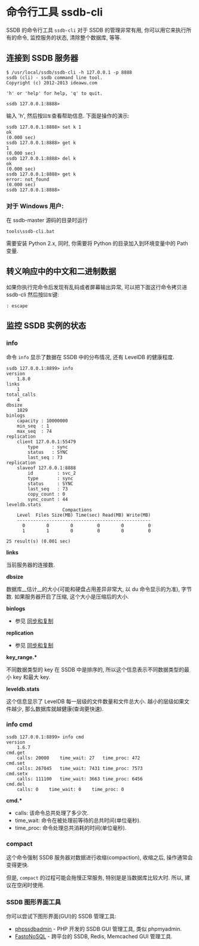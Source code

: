 # 命令行工具 ssdb-cli

SSDB 的命令行工具 ```ssdb-cli``` 对于 SSDB 的管理非常有用, 你可以用它来执行所有的命令, 监控服务的状态, 清除整个数据库, 等等.

## 连接到 SSDB 服务器

	$ /usr/local/ssdb/ssdb-cli -h 127.0.0.1 -p 8888
    ssdb (cli) - ssdb command line tool.
    Copyright (c) 2012-2013 ideawu.com
    
	'h' or 'help' for help, 'q' to quit.
    
	ssdb 127.0.0.1:8888>

输入 'h', 然后按```回车```查看帮助信息. 下面是操作的演示:

	ssdb 127.0.0.1:8888> set k 1
    ok
    (0.000 sec)
    ssdb 127.0.0.1:8888> get k
    1
    (0.000 sec)
    ssdb 127.0.0.1:8888> del k
    ok
    (0.000 sec)
    ssdb 127.0.0.1:8888> get k
    error: not_found
    (0.000 sec)
    ssdb 127.0.0.1:8888>

### 对于 <span class="label label-info">Windows</span> 用户:

在 ssdb-master 源码的目录时运行

	tools\ssdb-cli.bat

需要安装 Python 2.x, 同时, 你需要将 Python 的目录加入到环境变量中的 Path 变量.

## 转义响应中的中文和二进制数据

如果你执行完命令后发现有乱码或者屏幕输出异常, 可以把下面这行命令拷贝进 ssdb-cli 然后按`回车`键:

	: escape

## 监控 SSDB 实例的状态

### info

命令 ```info``` 显示了数据在 SSDB 中的分布情况, 还有 LevelDB 的健康程度.

	ssdb 127.0.0.1:8899> info
	version
	    1.8.0
	links
	    1
	total_calls
	    4
	dbsize
	    1829
	binlogs
        capacity : 10000000
        min_seq  : 1
        max_seq  : 74
	replication
	    client 127.0.0.1:55479
	        type     : sync
	        status   : SYNC
	        last_seq : 73
	replication
	    slaveof 127.0.0.1:8888
	        id         : svc_2
	        type       : sync
	        status     : SYNC
	        last_seq   : 73
	        copy_count : 0
	        sync_count : 44
	leveldb.stats
	                     Compactions
	    Level  Files Size(MB) Time(sec) Read(MB) Write(MB)
	    --------------------------------------------------
	      0        0        0         0        0         0
	      1        1        0         0        0         0
	
	25 result(s) (0.001 sec)

__links__

当前服务器的连接数.

__dbsize__

数据库__估计__的大小(可能和硬盘占用差异非常大, 以 du 命令显示的为准), 字节数. 如果服务器开启了压缩, 这个大小是压缩后的大小.

__binlogs__

* 参见 [同步和复制](./replication.html)

__replication__

* 参见 [同步和复制](./replication.html)

__key\_range.*__

不同数据类型的 key 在 SSDB 中是排序的, 所以这个信息表示不同数据类型的最小 key 和最大 key.

__leveldb.stats__

这个信息显示了 LevelDB 每一层级的文件数量和文件总大小. 越小的层级如果文件越少, 那么数据库就越健康(查询更快速).

### info cmd

	ssdb 127.0.0.1:8899> info cmd
	version
		1.6.7
	cmd.get
		calls: 20000	time_wait: 27	time_proc: 472
	cmd.set
		calls: 267045	time_wait: 7431	time_proc: 7573
	cmd.setx
		calls: 111100	time_wait: 3663	time_proc: 6456
	cmd.del
		calls: 0	time_wait: 0	time_proc: 0

__cmd.*__

* calls: 该命令总共处理了多少次.
* time_wait: 命令在被处理前等待的总共时间(单位毫秒).
* time_proc: 命令处理总共消耗的时间(单位毫秒).

### compact

这个命令强制 SSDB 服务器对数据进行收缩(compaction), 收缩之后, 操作通常会变得更快.

但是, ```compact``` 的过程可能会拖慢正常服务, 特别是是当数据库比较大时. 所以, 建议在空闲时使用.

### SSDB 图形界面工具

你可以尝试下图形界面(GUI)的 SSDB 管理工具:

* [phpssdbadmin](https://github.com/ssdb/phpssdbadmin) - PHP 开发的 SSDB GUI 管理工具, 类似 phpmyadmin.
* [FastoNoSQL](https://github.com/fasto/fastonosql) - 跨平台的 SSDB, Redis, Memcached GUI 管理工具.
